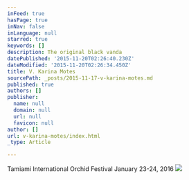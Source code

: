 ```yaml
---
inFeed: true
hasPage: true
inNav: false
inLanguage: null
starred: true
keywords: []
description: The original black vanda
datePublished: '2015-11-20T02:26:40.230Z'
dateModified: '2015-11-20T02:26:34.450Z'
title: V. Karina Motes
sourcePath: _posts/2015-11-17-v-karina-motes.md
published: true
authors: []
publisher:
  name: null
  domain: null
  url: null
  favicon: null
author: []
url: v-karina-motes/index.html
_type: Article

---
```

Tamiami International Orchid Festival January 23-24, 2016
![](https://the-grid-user-content.s3-us-west-2.amazonaws.com/50b224e9-b67a-4c4f-a548-68b31c3865bb.jpg)